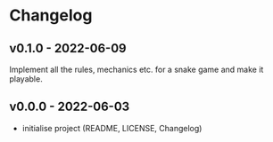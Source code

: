 # Changelog

## v0.1.0 - 2022-06-09

Implement all the rules, mechanics etc. for a snake game and make it playable.

## v0.0.0 - 2022-06-03

- initialise project (README, LICENSE, Changelog)
